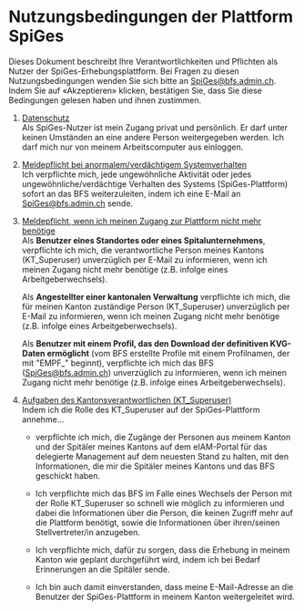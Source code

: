 # Nutzungsbedingungen der Plattform SpiGes

Dieses Dokument beschreibt Ihre Verantwortlichkeiten und Pflichten als Nutzer der SpiGes-Erhebungsplattform. Bei Fragen zu diesen Nutzungsbedingungen wenden Sie sich bitte an <SpiGes@bfs.admin.ch>. Indem Sie auf «Akzeptieren» klicken, bestätigen Sie, dass Sie diese
Bedingungen gelesen haben und ihnen zustimmen.

1. <u>Datenschutz</u>  
    Als SpiGes-Nutzer ist mein Zugang privat und persönlich. Er darf
    unter keinen Umständen an eine andere Person weitergegeben werden.
    Ich darf mich nur von meinem Arbeitscomputer aus einloggen.

2. <u>Meldepflicht bei anormalem/verdächtigem
    Systemverhalten</u>  
    Ich verpflichte mich, jede ungewöhnliche Aktivität oder jedes ungewöhnliche/verdächtige Verhalten des Systems (SpiGes-Plattform) sofort an das BFS weiterzuleiten, indem ich eine E-Mail an <SpiGes@bfs.admin.ch> sende.

3. <u>Meldepflicht, wenn ich meinen Zugang zur Plattform nicht mehr
    benötige</u>  
    Als **Benutzer eines Standortes oder eines Spitalunternehmens**, verpflichte ich mich, die verantwortliche Person meines Kantons (KT_Superuser) unverzüglich per E-Mail zu informieren, wenn ich meinen Zugang nicht mehr benötige (z.B. infolge eines Arbeitgeberwechsels).  

    Als **Angestellter einer kantonalen Verwaltung** verpflichte ich mich, die für meinen Kanton zuständige Person (KT_Superuser) unverzüglich per E-Mail zu informieren, wenn ich meinen Zugang nicht mehr benötige (z.B. infolge eines Arbeitgeberwechsels).  

    Als **Benutzer mit einem Profil, das den Download der definitiven KVG-Daten ermöglicht** (vom BFS erstellte Profile mit einem Profilnamen, der mit "EMPF\_" beginnt), verpflichte ich mich das BFS (<SpiGes@bfs.admin.ch>) unverzüglich zu informieren, wenn ich meinen Zugang nicht mehr benötige (z.B. infolge eines Arbeitgeberwechsels).

4. <u>Aufgaben des Kantonsverantwortlichen (KT_Superuser)</u>  
    Indem ich die Rolle des KT_Superuser auf der SpiGes-Plattform
    annehme\...  

    - verpflichte ich mich, die Zugänge der Personen aus meinem Kanton und
    der Spitäler meines Kantons auf dem eIAM-Portal für das delegierte
    Management auf dem neuesten Stand zu halten, mit den Informationen,
    die mir die Spitäler meines Kantons und das BFS geschickt haben.

    - Ich verpflichte mich das BFS im Falle eines Wechsels der Person mit
    der Rolle KT_Superuser so schnell wie möglich zu informieren und
    dabei die Informationen über die Person, die keinen Zugriff mehr auf
    die Plattform benötigt, sowie die Informationen über ihren/seinen
    Stellvertreter/in anzugeben.

    - Ich verpflichte mich, dafür zu sorgen, dass die Erhebung in meinem
    Kanton wie geplant durchgeführt wird, indem ich bei Bedarf
    Erinnerungen an die Spitäler sende.

    - Ich bin auch damit einverstanden, dass meine E-Mail-Adresse an die
    Benutzer der SpiGes-Plattform in meinem Kanton weitergeleitet wird.

